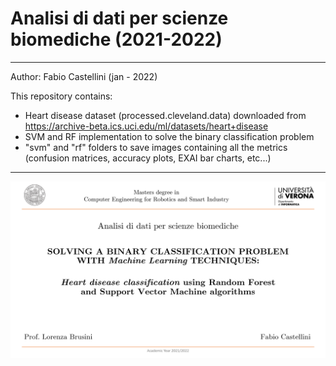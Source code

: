 # Analisi di dati per scienze biomediche (2021-2022)
----------------------

Author: Fabio Castellini (jan - 2022)

This repository contains:
- Heart disease dataset (processed.cleveland.data) downloaded from https://archive-beta.ics.uci.edu/ml/datasets/heart+disease
- SVM and RF implementation to solve the binary classification problem
- "svm" and "rf" folders to save images containing all the metrics (confusion matrices, accuracy plots, EXAI bar charts, etc...)


----------------------

![Main page](title.png)


